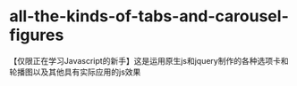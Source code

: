 # all-the-kinds-of-tabs-and-carousel-figures
【仅限正在学习Javascript的新手】这是运用原生js和jquery制作的各种选项卡和轮播图以及其他具有实际应用的js效果
